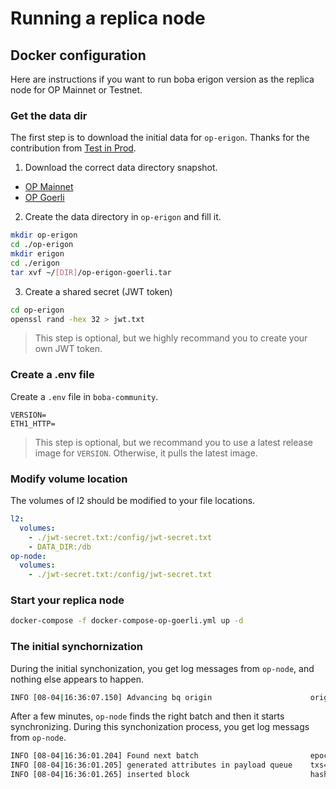 # Running a replica node

## Docker configuration

Here are instructions if you want to run boba erigon version as the replica node for OP Mainnet or Testnet.

### Get the data dir

The first step is to download the initial data for `op-erigon`. Thanks for the contribution from [Test in Prod](https://www.testinprod.io).

1. Download the correct data directory snapshot.

* [OP Mainnet](https://op-erigon-backup.mainnet.testinprod.io)
* [OP Goerli](https://op-erigon-backup.goerli.testinprod.io)

2. Create the data directory in `op-erigon` and fill it.

  ```bash
  mkdir op-erigon
  cd ./op-erigon
  mkdir erigon
  cd ./erigon
  tar xvf ~/[DIR]/op-erigon-goerli.tar
  ```

3. Create a shared secret (JWT token)

  ```bash
  cd op-erigon
  openssl rand -hex 32 > jwt.txt
  ```

>  This step is optional, but we highly recommand you to create your own JWT token.

### Create a .env file

Create a  `.env` file in `boba-community`. 

```
VERSION=
ETH1_HTTP=
```

> This step is optional, but we recommand you to use a latest release image for `VERSION`. Otherwise, it pulls the latest image.

### Modify volume location

The volumes of l2 should be modified to your file locations.

```yaml
l2:
  volumes:
    - ./jwt-secret.txt:/config/jwt-secret.txt
    - DATA_DIR:/db
op-node:
  volumes:
  	- ./jwt-secret.txt:/config/jwt-secret.txt
```

### Start your replica node

```bash
docker-compose -f docker-compose-op-goerli.yml up -d
```

### The initial synchornization

During the initial synchonization, you get log messages from `op-node`, and nothing else appears to happen.

```bash
INFO [08-04|16:36:07.150] Advancing bq origin                      origin=df76ff..48987e:8301316 originBehind=false
```

After a few minutes, `op-node` finds the right batch and then it starts synchronizing. During this synchonization process, you get log messags from `op-node`.

```bash
INFO [08-04|16:36:01.204] Found next batch                         epoch=44e203..fef9a5:8301309 batch_epoch=8301309                batch_timestamp=1,673,567,518
INFO [08-04|16:36:01.205] generated attributes in payload queue    txs=2  timestamp=1,673,567,518
INFO [08-04|16:36:01.265] inserted block                           hash=ee61ee..256300 number=4,069,725 state_root=a582ae..33a7c5 timestamp=1,673,567,518 parent=5b102e..13196c prev_randao=4758ca..11ff3a fee_recipient=0x4200000000000000000000000000000000000011 txs=2  update_safe=true
```
